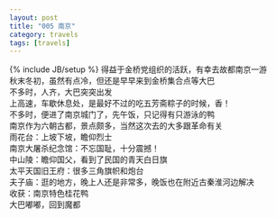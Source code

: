 ```yaml
---
layout: post
title: "005 南京"
category: travels 
tags: [travels]
---
```

{% include JB/setup %}
得益于金桥党组织的活跃，有幸去故都南京一游  
秋末冬初，虽然有点冷，但还是早早来到金桥集合点等大巴  
不多时，人齐，大巴突突出发  
上高速，车歇休息处，是最好不过的吃五芳斋粽子的时候，香！  
不多时，便进了南京城门了，先午饭，只记得有只游泳的鸭  
南京作为六朝古都，景点颇多，当然这次去的大多跟革命有关  
雨花台：上坡下坡，瞻仰烈士  
南京大屠杀纪念馆：不忘国耻，十分震撼！  
中山陵：瞻仰国父，看到了民国的青天白日旗  
太平天国旧王府：很多三角旗帜和炮台  
夫子庙：逛的地方，晚上人还是非常多，晚饭也在附近古秦淮河边解决  
收获：南京特色桂花鸭  
大巴嘟嘟，回到魔都
